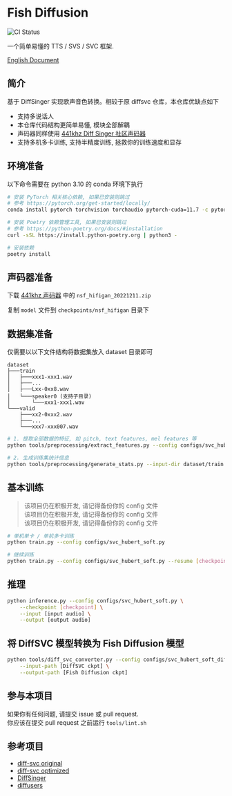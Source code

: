# Fish Diffusion
![CI Status](https://github.com/fishaudio/fish-diffusion/actions/workflows/ci.yml/badge.svg)

一个简单易懂的 TTS / SVS / SVC 框架.

[English Document](README.en.md)

## 简介
基于 DiffSinger 实现歌声音色转换。相较于原 diffsvc 仓库，本仓库优缺点如下
+ 支持多说话人
+ 本仓库代码结构更简单易懂, 模块全部解耦
+ 声码器同样使用 [441khz Diff Singer 社区声码器](https://openvpi.github.io/vocoders/)
+ 支持多机多卡训练, 支持半精度训练, 拯救你的训练速度和显存

## 环境准备
以下命令需要在 python 3.10 的 conda 环境下执行

```bash
# 安装 PyTorch 相关核心依赖, 如果已安装则跳过
# 参考 https://pytorch.org/get-started/locally/
conda install pytorch torchvision torchaudio pytorch-cuda=11.7 -c pytorch -c nvidia

# 安装 Poetry 依赖管理工具, 如果已安装则跳过
# 参考 https://python-poetry.org/docs/#installation
curl -sSL https://install.python-poetry.org | python3 -

# 安装依赖
poetry install
```

## 声码器准备
下载 [441khz 声码器](https://github.com/openvpi/vocoders/releases/tag/nsf-hifigan-v1) 中的 `nsf_hifigan_20221211.zip`

复制 `model` 文件到 `checkpoints/nsf_hifigan` 目录下

## 数据集准备
仅需要以以下文件结构将数据集放入 dataset 目录即可

```shell
dataset
├───train
│   ├───xxx1-xxx1.wav
│   ├───...
│   ├───Lxx-0xx8.wav
│   └───speaker0 (支持子目录)
│       └───xxx1-xxx1.wav
└───valid
    ├───xx2-0xxx2.wav
    ├───...
    └───xxx7-xxx007.wav
```

```bash
# 1. 提取全部数据的特征, 如 pitch, text features, mel features 等
python tools/preprocessing/extract_features.py --config configs/svc_hubert_soft.py --path dataset --clean

# 2. 生成训练集统计信息
python tools/preprocessing/generate_stats.py --input-dir dataset/train --output-file dataset/stats.json
```

## 基本训练
> 该项目仍在积极开发, 请记得备份你的 config 文件  
> 该项目仍在积极开发, 请记得备份你的 config 文件  
> 该项目仍在积极开发, 请记得备份你的 config 文件

```bash
# 单机单卡 / 单机多卡训练
python train.py --config configs/svc_hubert_soft.py

# 继续训练
python train.py --config configs/svc_hubert_soft.py --resume [checkpoint]
```

## 推理
```bash
python inference.py --config configs/svc_hubert_soft.py \
    --checkpoint [checkpoint] \
    --input [input audio] \
    --output [output audio]
```

## 将 DiffSVC 模型转换为 Fish Diffusion 模型
```bash
python tools/diff_svc_converter.py --config configs/svc_hubert_soft_diff_svc.py \
    --input-path [DiffSVC ckpt] \
    --output-path [Fish Diffusion ckpt]
```

## 参与本项目
如果你有任何问题, 请提交 issue 或 pull request.  
你应该在提交 pull request 之前运行 `tools/lint.sh`


## 参考项目
+ [diff-svc original](https://github.com/prophesier/diff-svc)
+ [diff-svc optimized](https://github.com/innnky/diff-svc/)
+ [DiffSinger](https://github.com/openvpi/DiffSinger/)
+ [diffusers](https://github.com/huggingface/diffusers)

